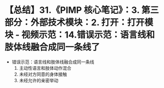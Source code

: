 # 【总结】31.《PIMP 核心笔记》：3. 第三部分：外部技术模块：2. 打开：打开模块 - 视频示范：14.错误示范：语言线和肢体线融合成同一条线了

-   错误示范：语言线和肢体线融合成同一条线
    1.  主动性语言和肢体动作混合
    2.  未经对方同意的身体接触
    3.  未经允许的亲密举动